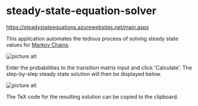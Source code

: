 # steady-state-equation-solver

https://steadystateequations.azurewebsites.net/main.aspx

This application automates the tedious process of solving steady state values for [Markov Chains](https://en.wikipedia.org/wiki/Markov_chain).

![picture alt](https://i.imgur.com/QyASbrd.png "Example")

Enter the probabilities to the transition matrix input and click 'Calculate'. The step-by-step steady state solution will then be displayed below.

![picture alt](https://i.imgur.com/iSjdwST.png "TeX")

The TeX code for the resulting solution can be copied to the clipboard.

